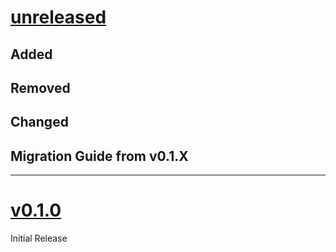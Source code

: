 # [unreleased](https://github.com/SillyFreak/typst-stack-pointer/releases/tags/)
## Added

## Removed

## Changed

## Migration Guide from v0.1.X

---

# [v0.1.0](https://github.com/SillyFreak/typst-stack-pointer/releases/tags/v0.1.0)
Initial Release
